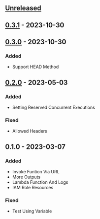 <a name="unreleased"></a>
## [Unreleased]


<a name="0.3.1"></a>
## [0.3.1] - 2023-10-30

<a name="0.3.0"></a>
## [0.3.0] - 2023-10-30
### Added
- Support HEAD Method


<a name="0.2.0"></a>
## [0.2.0] - 2023-05-03
### Added
- Setting Reserved Concurrent Executions

### Fixed
- Allowed Headers


<a name="0.1.0"></a>
## 0.1.0 - 2023-03-07
### Added
- Invoke Funtion Via URL
- More Outputs
- Lambda Function And Logs
- IAM Role Resources

### Fixed
- Test Using Variable


[Unreleased]: https://github.com/kohirens/aws-tf-lambda-function.git/compare/0.3.1...HEAD
[0.3.1]: https://github.com/kohirens/aws-tf-lambda-function.git/compare/0.3.0...0.3.1
[0.3.0]: https://github.com/kohirens/aws-tf-lambda-function.git/compare/0.2.0...0.3.0
[0.2.0]: https://github.com/kohirens/aws-tf-lambda-function.git/compare/0.1.0...0.2.0
